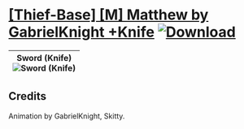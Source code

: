 # [\[Thief-Base\] \[M\] Matthew by GabrielKnight +Knife](https://git.io/J1jrH) [![Download](https://img.shields.io/badge/Download--red?style=social&logo=github)](https://git.io/J1jo5)

| <b>Sword (Knife)</b><br/><img alt="Sword (Knife)" src="https://git.io/JnO7P"/> |
| :---: |

## Credits

Animation by GabrielKnight, Skitty.


